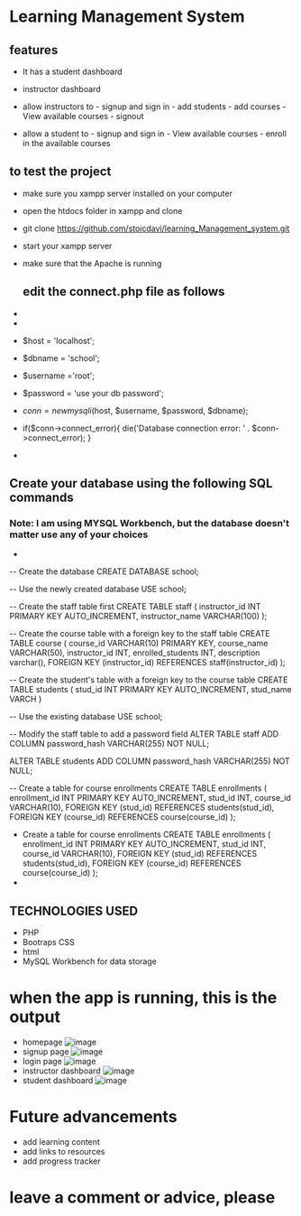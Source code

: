 # Learning Management System
## features
- It has a student dashboard
- instructor dashboard
  
- allow instructors to
        - signup and sign in
        - add students
        - add courses
        - View available courses
        - signout
  
- allow a student to
        - signup and sign in
        - View available courses
        - enroll in the available courses

## to test the project
- make sure you xampp server installed on your computer
- open the htdocs folder in xampp and clone
- git clone https://github.com/stoicdavi/learning_Management_system.git
- start your xampp server
- make sure that the Apache is running
  ## edit the connect.php file as follows
- 
- <?php
- $host = 'localhost';
- $dbname = 'school';
- $username ='root';
- $password = 'use your db password';

- $conn =  new mysqli($host, $username, $password, $dbname);

- if($conn->connect_error){
      die('Database connection error: ' . $conn->connect_error);
}
- 
## Create your database using the following SQL commands 
### Note: I am using MYSQL Workbench, but the database doesn't matter use any of your choices
- 
-- Create the database
CREATE DATABASE school;

-- Use the newly created database
USE school;

-- Create the staff table first
CREATE TABLE staff (
    instructor_id INT PRIMARY KEY AUTO_INCREMENT,
    instructor_name VARCHAR(100)
);

-- Create the course table with a foreign key to the staff table
CREATE TABLE course (
    course_id VARCHAR(10) PRIMARY KEY,
    course_name VARCHAR(50),
    instructor_id INT,
    enrolled_students INT,
    description varchar(),
    FOREIGN KEY (instructor_id) REFERENCES staff(instructor_id)
);

-- Create the student's table with a foreign key to the course table
CREATE TABLE students (
    stud_id INT PRIMARY KEY AUTO_INCREMENT,
    stud_name VARCH
)

-- Use the existing database
USE school;

-- Modify the staff table to add a password field
ALTER TABLE staff
ADD COLUMN password_hash VARCHAR(255) NOT NULL;


ALTER TABLE students
ADD COLUMN password_hash VARCHAR(255) NOT NULL;

-- Create a table for course enrollments
CREATE TABLE enrollments (
    enrollment_id INT PRIMARY KEY AUTO_INCREMENT,
    stud_id INT,
    course_id VARCHAR(10),
    FOREIGN KEY (stud_id) REFERENCES students(stud_id),
    FOREIGN KEY (course_id) REFERENCES course(course_id)
);

- Create a table for course enrollments
CREATE TABLE enrollments (
    enrollment_id INT PRIMARY KEY AUTO_INCREMENT,
    stud_id INT,
    course_id VARCHAR(10),
    FOREIGN KEY (stud_id) REFERENCES students(stud_id),
    FOREIGN KEY (course_id) REFERENCES course(course_id)
);
- 
## TECHNOLOGIES USED
- PHP
- Bootraps CSS
- html
- MySQL Workbench for data storage
# when the app is running, this is the output
- homepage
![image](https://github.com/user-attachments/assets/4ee9723d-9c05-442e-a4b9-4365e97479d2)
- signup page
![image](https://github.com/user-attachments/assets/d4687499-a2eb-4f91-b573-3243516aba12)
- login page
![image](https://github.com/user-attachments/assets/15ed144b-064e-4ea5-b6d4-78f40ebdfdd8)
- instructor dashboard
![image](https://github.com/user-attachments/assets/f3f5b4b0-c076-4c1e-94e2-f68b1cd21268)
- student dashboard
![image](https://github.com/user-attachments/assets/c20e30b5-a091-48df-b245-ed326e44cc83)
# Future advancements
- add learning content
- add links to resources
- add progress tracker
# leave a comment or advice, please


